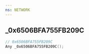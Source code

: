 ```yaml
---
ns: NETWORK
---
```

## _0x6506BFA755FB209C

```c
// 0x6506BFA755FB209C
Any _0x6506BFA755FB209C();
```


